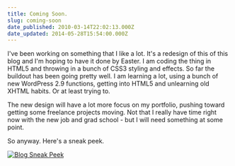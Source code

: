```yaml
---
title: Coming Soon.
slug: coming-soon
date_published: 2010-03-14T22:02:13.000Z
date_updated: 2014-05-28T15:54:00.000Z
---
```


I've been working on something that I like a lot. It's a redesign of this of this blog and I'm hoping to have it done by Easter. I am coding the thing in HTML5 and throwing in a bunch of CSS3 styling and effects. So far the buildout has been going pretty well. I am learning a lot, using a bunch of new WordPress 2.9 functions, getting into HTML5 and unlearning old XHTML habits. Or at least trying to.

The new design will have a lot more focus on my portfolio, pushing toward getting some freelance projects moving. Not that I really have time right now with the new job and grad school - but I will need something at some point.

So anyway. Here's a sneak peek.

[![Blog Sneak Peek](http://res.cloudinary.com/joelgoodman/image/upload/v1401314041/blog-screen1_mmx0gm.jpg)](http://res.cloudinary.com/joelgoodman/image/upload/v1401314041/blog-screen1_mmx0gm.jpg)
